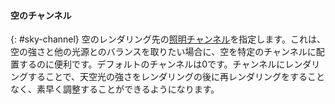 
#### 空のチャンネル
{: #sky-channel}
空のレンダリング先の[照明チャンネル](lights-tab.html#channel)を指定します。これは、空の強さと他の光源とのバランスを取りたい場合に、空を特定のチャンネルに配置するのに便利です。デフォルトのチャンネルは0です。チャンネルにレンダリングすることで、天空光の強さをレンダリングの後に再レンダリングをすることなく、素早く調整することができるようになります。
